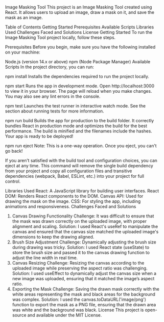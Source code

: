 Image Masking Tool
This project is an Image Masking Tool created using React. It allows users to upload an image, draw a mask on it, and save the mask as an image.

Table of Contents
Getting Started
Prerequisites
Available Scripts
Libraries Used
Challenges Faced and Solutions
License
Getting Started
To run the Image Masking Tool project locally, follow these steps.

Prerequisites
Before you begin, make sure you have the following installed on your machine:

Node.js (version 14.x or above)
npm (Node Package Manager)
Available Scripts
In the project directory, you can run:

npm install
Installs the dependencies required to run the project locally.

npm start
Runs the app in development mode.
Open http://localhost:3000 to view it in your browser. The page will reload when you make changes. You may also see any lint errors in the console.

npm test
Launches the test runner in interactive watch mode.
See the section about running tests for more information.

npm run build
Builds the app for production to the build folder.
It correctly bundles React in production mode and optimizes the build for the best performance. The build is minified and the filenames include the hashes.
Your app is ready to be deployed!

npm run eject
Note: This is a one-way operation. Once you eject, you can't go back!

If you aren't satisfied with the build tool and configuration choices, you can eject at any time. This command will remove the single build dependency from your project and copy all configuration files and transitive dependencies (webpack, Babel, ESLint, etc.) into your project for full control.

Libraries Used
React: A JavaScript library for building user interfaces.
React DOM: Renders React components to the DOM.
Canvas API: Used for drawing the mask on the image.
CSS: For styling the app, including animations and responsiveness.
Challenges Faced and Solutions
1. Canvas Drawing Functionality
Challenge: It was difficult to ensure that the mask was drawn correctly on the uploaded image, with proper alignment and scaling.
Solution: I used React's useRef to manipulate the canvas and ensured that the canvas size matched the uploaded image's dimensions to keep the drawing aligned.
2. Brush Size Adjustment
Challenge: Dynamically adjusting the brush size during drawing was tricky.
Solution: I used React state (useState) to store the brush size and passed it to the canvas drawing function to adjust the line width in real time.
3. Canvas Resizing
Challenge: Resizing the canvas according to the uploaded image while preserving the aspect ratio was challenging.
Solution: I used useEffect to dynamically adjust the canvas size when a new image was uploaded, ensuring that it matched the image’s aspect ratio.
4. Exporting the Mask
Challenge: Saving the drawn mask correctly with the white areas representing the mask and black areas for the background was complex.
Solution: I used the canvas.toDataURL('image/png') function to export the mask as a PNG file, ensuring that the drawn area was white and the background was black.
License
This project is open-source and available under the MIT License.
